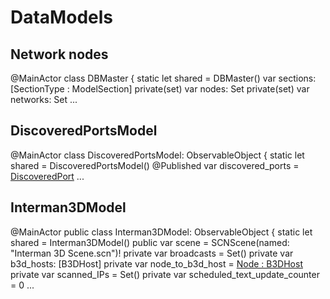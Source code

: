 # DataModels

## Network nodes

@MainActor
class DBMaster {
    static let shared = DBMaster()
    var sections: [SectionType : ModelSection]
    private(set) var nodes: Set<Node>
    private(set) var networks: Set<IPNetwork>
...

## DiscoveredPortsModel

@MainActor
class DiscoveredPortsModel: ObservableObject {
    static let shared = DiscoveredPortsModel()
    @Published var discovered_ports = [DiscoveredPort]()
...



## Interman3DModel

@MainActor
public class Interman3DModel: ObservableObject {
    static let shared = Interman3DModel()
    public var scene = SCNScene(named: "Interman 3D Scene.scn")!
    private var broadcasts = Set<Broadcast3D>()
    private var b3d_hosts: [B3DHost]
    private var node_to_b3d_host = [Node : B3DHost]()
    private var scanned_IPs = Set<IPAddress>()
    private var scheduled_text_update_counter = 0
...

